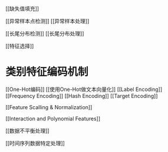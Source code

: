 

[[缺失值填充]]

[[异常样本点检测]]
[[异常样本处理]]

[[长尾分布检测]]
[[长尾分布处理]]

[[特征选择]]

# 类别特征编码机制
[[One-Hot编码]]
[[使用One-Hot做文本向量化]]
[[Label Encoding]]
[[Frequency Encoding]]
[[Hash Encoding]]
[[Target Encoding]]

[[Feature Scalling & Normalization]]

[[Interaction and Polynomial Features]]

[[数据不平衡处理]]

[[时间序列数据特定处理]]